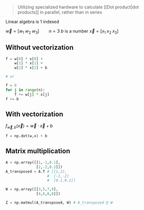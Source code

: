 > Utilizing specialized hardware to calculate [[Dot product|dot products]] in parallel, rather than in series


Linear algebra is 1 indexed

$\vec{w} = [w_1\; w_2\; w_3] \qquad n=3$
$b$ is a number
$\vec{x} = [x_1\; x_2\; x_3]$

## Without vectorization
```python
f = w[0] * x[0] + 
	w[1] * x[1] + 
	w[2] * x[2] + b

# or

f = 0
for j in range(n):
	f += w[j] * x[j]
f += b
```

## With vectorization
$f_{\vec{w},b}(\vec{x}) = \vec{w}\cdot\vec{x} + b$
```python
f = np.dot(w,x) + b
```

## Matrix multiplication
```python
A = np.array([[1,-1,0.1],
			  [2,-2,0.2]])
A_transposed = A.T # [[1,2],
				   #  [-1,-2]
				   #  [0.1,0.2]]

W = np.array([[3,5,7,9],
			  [4,6,8,0]])

Z = np.matmul(A_transposed, W) # A_transposed @ W
```
